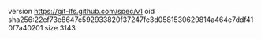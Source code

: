 version https://git-lfs.github.com/spec/v1
oid sha256:22ef73e8647c592933820f37247fe3d0581530629814a464e7ddf410f7a40201
size 3143
